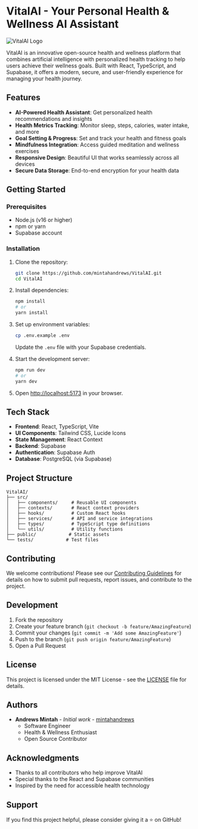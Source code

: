 # VitalAI - Your Personal Health & Wellness AI Assistant

![VitalAI Logo](src/assets/logo.png)

VitalAI is an innovative open-source health and wellness platform that combines artificial intelligence with personalized health tracking to help users achieve their wellness goals. Built with React, TypeScript, and Supabase, it offers a modern, secure, and user-friendly experience for managing your health journey.

## Features

- **AI-Powered Health Assistant**: Get personalized health recommendations and insights
- **Health Metrics Tracking**: Monitor sleep, steps, calories, water intake, and more
- **Goal Setting & Progress**: Set and track your health and fitness goals
- **Mindfulness Integration**: Access guided meditation and wellness exercises
- **Responsive Design**: Beautiful UI that works seamlessly across all devices
- **Secure Data Storage**: End-to-end encryption for your health data

## Getting Started

### Prerequisites

- Node.js (v16 or higher)
- npm or yarn
- Supabase account

### Installation

1. Clone the repository:
   ```bash
   git clone https://github.com/mintahandrews/VitalAI.git
   cd VitalAI
   ```

2. Install dependencies:
   ```bash
   npm install
   # or
   yarn install
   ```

3. Set up environment variables:
   ```bash
   cp .env.example .env
   ```
   Update the `.env` file with your Supabase credentials.

4. Start the development server:
   ```bash
   npm run dev
   # or
   yarn dev
   ```

5. Open [http://localhost:5173](http://localhost:5173) in your browser.

## Tech Stack

- **Frontend**: React, TypeScript, Vite
- **UI Components**: Tailwind CSS, Lucide Icons
- **State Management**: React Context
- **Backend**: Supabase
- **Authentication**: Supabase Auth
- **Database**: PostgreSQL (via Supabase)

## Project Structure

```
VitalAI/
├── src/
│   ├── components/     # Reusable UI components
│   ├── contexts/       # React context providers
│   ├── hooks/          # Custom React hooks
│   ├── services/       # API and service integrations
│   ├── types/          # TypeScript type definitions
│   └── utils/          # Utility functions
├── public/            # Static assets
└── tests/            # Test files
```

## Contributing

We welcome contributions! Please see our [Contributing Guidelines](CONTRIBUTING.md) for details on how to submit pull requests, report issues, and contribute to the project.

## Development

1. Fork the repository
2. Create your feature branch (`git checkout -b feature/AmazingFeature`)
3. Commit your changes (`git commit -m 'Add some AmazingFeature'`)
4. Push to the branch (`git push origin feature/AmazingFeature`)
5. Open a Pull Request

## License

This project is licensed under the MIT License - see the [LICENSE](LICENSE) file for details.

## Authors

- **Andrews Mintah** - *Initial work* - [mintahandrews](https://github.com/mintahandrews)
  - Software Engineer
  - Health & Wellness Enthusiast
  - Open Source Contributor

## Acknowledgments

- Thanks to all contributors who help improve VitalAI
- Special thanks to the React and Supabase communities
- Inspired by the need for accessible health technology

## Support

If you find this project helpful, please consider giving it a ⭐️ on GitHub!
